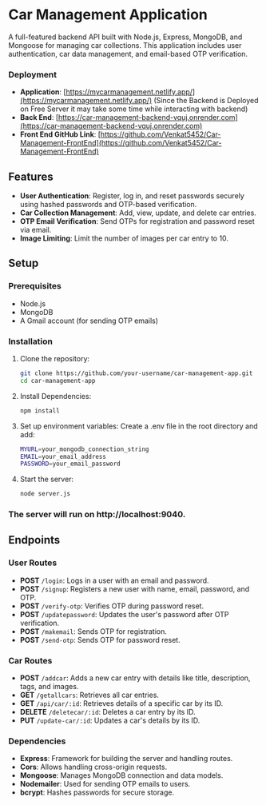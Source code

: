 # Car Management Application

A full-featured backend API built with Node.js, Express, MongoDB, and Mongoose for managing car collections. This application includes user authentication, car data management, and email-based OTP verification.

### Deployment
- **Application**: [https://mycarmanagement.netlify.app/](https://mycarmanagement.netlify.app/) (Since the Backend is Deployed on Free Server it may take some time while interacting with backend)
- **Back End**: [https://car-management-backend-vquj.onrender.com](https://car-management-backend-vquj.onrender.com)
- **Front End GitHub Link**: [https://github.com/Venkat5452/Car-Management-FrontEnd](https://github.com/Venkat5452/Car-Management-FrontEnd)

## Features

- **User Authentication**: Register, log in, and reset passwords securely using hashed passwords and OTP-based verification.
- **Car Collection Management**: Add, view, update, and delete car entries.
- **OTP Email Verification**: Send OTPs for registration and password reset via email.
- **Image Limiting**: Limit the number of images per car entry to 10.

## Setup

### Prerequisites

- Node.js
- MongoDB
- A Gmail account (for sending OTP emails)

### Installation

1. Clone the repository:
   ```bash
   git clone https://github.com/your-username/car-management-app.git
   cd car-management-app
2. Install Dependencies:
   ```bash
   npm install
3. Set up environment variables: Create a .env file in the root directory and add:
   ```bash
   MYURL=your_mongodb_connection_string
   EMAIL=your_email_address
   PASSWORD=your_email_password
4. Start the server:
   ```bash
   node server.js

### The server will run on http://localhost:9040.

## Endpoints

### User Routes
- **POST** `/login`: Logs in a user with an email and password.
- **POST** `/signup`: Registers a new user with name, email, password, and OTP.
- **POST** `/verify-otp`: Verifies OTP during password reset.
- **POST** `/updatepassword`: Updates the user's password after OTP verification.
- **POST** `/makemail`: Sends OTP for registration.
- **POST** `/send-otp`: Sends OTP for password reset.

### Car Routes
- **POST** `/addcar`: Adds a new car entry with details like title, description, tags, and images.
- **GET** `/getallcars`: Retrieves all car entries.
- **GET** `/api/car/:id`: Retrieves details of a specific car by its ID.
- **DELETE** `/deletecar/:id`: Deletes a car entry by its ID.
- **PUT** `/update-car/:id`: Updates a car's details by its ID.

### Dependencies
- **Express**: Framework for building the server and handling routes.
- **Cors**: Allows handling cross-origin requests.
- **Mongoose**: Manages MongoDB connection and data models.
- **Nodemailer**: Used for sending OTP emails to users.
- **bcrypt**: Hashes passwords for secure storage.

 
